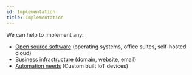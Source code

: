 ```yaml
---
id: Implementation
title: Implementation
---
```


We can help to implement any:
- [Open source software](Kubuntu.md) (operating systems, office suites, self-hosted cloud)
- [Business infrastructure](Dreamhost.md) (domain, website, email)
- [Automation needs](Automation.md) (Custom built IoT devices)
